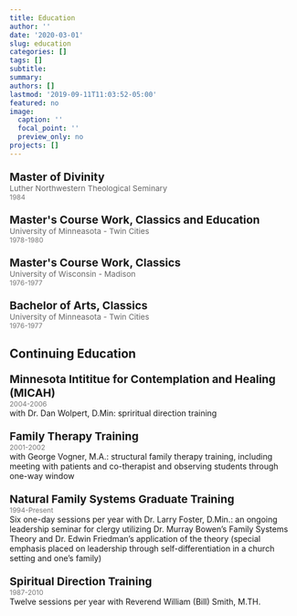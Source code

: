 ```yaml
---
title: Education
author: ''
date: '2020-03-01'
slug: education
categories: []
tags: []
subtitle: 
summary: 
authors: []
lastmod: '2019-09-11T11:03:52-05:00'
featured: no
image:
  caption: ''
  focal_point: ''
  preview_only: no
projects: []
---
```



<style>
p.deg {
  font-weight:bold; 
  font-size: 1.2rem;
  margin: 20px 0px 0px 0px; 
}
p.school {
  font-size: .85rem;
  color: rgba(0,0,0,0.6);
  margin:0px; 
}
p.year {
  font-size: .75rem;
  color: rgba(0,0,0,0.54);
  margin:0px; 
}
</style>
 

<p class="deg"> Master of Divinity </p>
<p class="school"> Luther Northwestern Theological Seminary  </p> 
<p class="year"> 1984 </p> 

<p class="deg"> Master's Course Work, Classics and Education </p>
<p class="school"> University of Minneasota - Twin Cities </p> 
<p class="year"> 1978-1980 </p> 

<p class="deg"> Master's Course Work, Classics </p>
<p class="school"> University of Wisconsin - Madison </p> 
<p class="year"> 1976-1977 </p> 

<p class="deg"> Bachelor of Arts, Classics </p>
<p class="school"> University of Minneasota - Twin Cities</p> 
<p class="year"> 1976-1977 </p> 

<h2> Continuing Education </h2>  

<p class="deg"> Minnesota Intititue for Contemplation and Healing (MICAH) </p>  
<p class="year"> 2004-2006 </p> 
with Dr. Dan Wolpert, D.Min: spriritual direction training

<p class="deg">  Family Therapy Training </p>  
<p class="year"> 2001-2002 </p> 
with George Vogner, M.A.:  structural family therapy training, including meeting with patients and co-therapist and observing students through one-way window

<p class="deg"> Natural Family Systems Graduate Training </p>  
<p class="year"> 1994-Present </p> 
Six one-day sessions per year with Dr. Larry Foster, D.Min.:  an ongoing leadership seminar for clergy utilizing Dr. Murray Bowen’s Family Systems Theory and Dr. Edwin Friedman’s application of the theory (special emphasis placed on leadership through self-differentiation in a church setting and one’s family)

<p class="deg">  Spiritual Direction Training </p>  
<p class="year"> 1987-2010 </p> 
Twelve sessions per year with Reverend William (Bill) Smith, M.TH.





